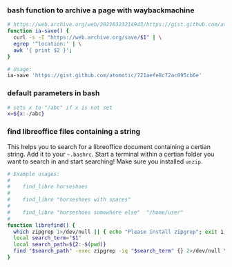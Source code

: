 ### bash function to archive a page with waybackmachine

```bash
# https://web.archive.org/web/20210323214943/https://gist.github.com/atomotic/721aefe8c72ac095cb6e
function ia-save() {
  curl -s -I "https://web.archive.org/save/$1" | \
  egrep '^location:' | \
  awk '{ print $2 }';
}

# Usage:
ia-save 'https://gist.github.com/atomotic/721aefe8c72ac095cb6e'
```

### default parameters in bash

```bash
# sets x to "/abc" if x is not set
x=${x:-/abc}
```


### find libreoffice files containing a string

This helps you to search for a libreoffice document containing a certian string.
Add it to your `~.bashrc`. Start a terminal within a certian folder you want to
search in and start searching! Make sure you installed `unzip`.

```bash
# Example usages: 
# 
#    find_libre horseshoes
#
#    find_libre "horseshoes with spaces" 
#
#    find_libre "horseshoes somewhere else"  "/home/user"
#
function librefind() {
  which zipgrep 1>/dev/null || { echo "Please install zipgrep"; exit 1; }
  local search_term="$1"
  local search_path=${2:-$(pwd)}
  find "$search_path" -exec zipgrep -iq "$search_term" {} 2>/dev/null \; -print
}
```

